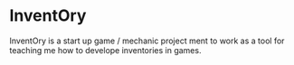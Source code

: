 # InventOry
InventOry is a start up game / mechanic project ment to work as a tool for teaching me how to develope inventories in games.
